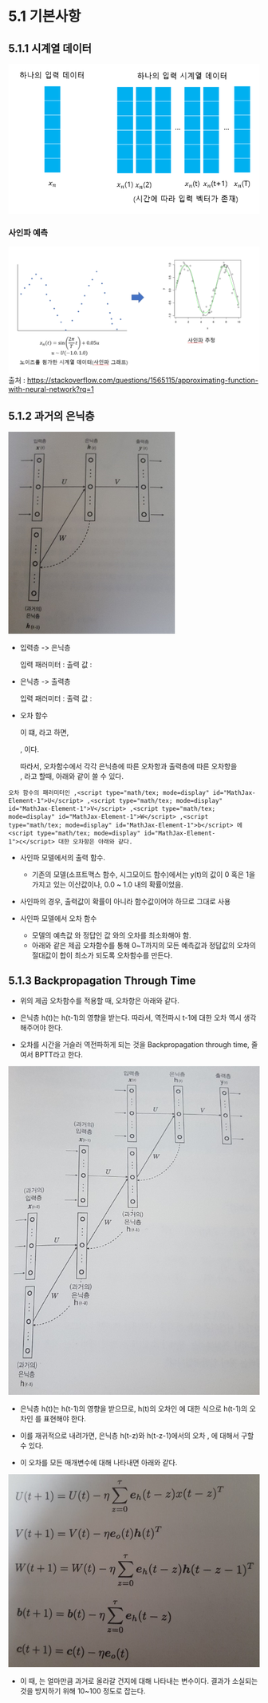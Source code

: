 # 5.1 기본사항

## 5.1.1 시계열 데이터

![5.1.1](image/1.PNG)

### 사인파 예측

![5.1.2](image/2.PNG)
출처 : https://stackoverflow.com/questions/1565115/approximating-function-with-neural-network?rq=1

## 5.1.2 과거의 은닉층

![5.1.3](image/3.PNG)

- 입력층 ->  은닉층

    입력 패러미터 :  <script type="math/tex; mode=display" id="MathJax-Element-1">x(t), h(t-1)</script>출력 값 : 
<script type="math/tex; mode=display" id="MathJax-Element-1">h(t)</script>
    
<script type="math/tex; mode=display" id="MathJax-Element-1">h(t) = f(Ux(t) + Wh(t-1) + b)</script>
- 은닉층 -> 출력층

    입력 패러미터 :  <script type="math/tex; mode=display" id="MathJax-Element-1">h(t)</script>출력 값 : 
<script type="math/tex; mode=display" id="MathJax-Element-1">y(t)</script>
    
<script type="math/tex; mode=display" id="MathJax-Element-1"> y(t)  = g(Vh(t) + c) </script>
- 오차 함수

     <script type="math/tex; mode=display" id="MathJax-Element-1"> E = E(U,V,W,b,c) </script> 

    이 떄, 라<script type="math/tex; mode=display" id="MathJax-Element-1">p(t) =  Ux(t) + Wh(t-1) + b, q(t) = Vh(t) + c</script>고 하면,  
     <script type="math/tex; mode=display" id="MathJax-Element-1">h(t) = f(p(t)</script>, 이<script type="math/tex; mode=display" id="MathJax-Element-1">y(t) = g(q(t))</script>다.

    따라서, 오차함수에서 각각 은닉층에 따른 오차항과 출력층에 따른 오차항을  
    ,<script type="math/tex; mode=display" id="MathJax-Element-1">e_{h}(t)</script> 라<script type="math/tex; mode=display" id="MathJax-Element-1">e_{o}(t)</script>고 할때, 아래와 같이 쓸 수 있다.

    
<script type="math/tex; mode=display" id="MathJax-Element-1"> e_{h}(t) = {{\delta E} \over {\delta p(t)}}  </script>    
<script type="math/tex; mode=display" id="MathJax-Element-1"> e_{o}(t) = {{\delta E} \over {\delta q(t)}}  </script>
    오차 함수의 패러미터인 ,<script type="math/tex; mode=display" id="MathJax-Element-1">U</script> ,<script type="math/tex; mode=display" id="MathJax-Element-1">V</script> ,<script type="math/tex; mode=display" id="MathJax-Element-1">W</script> ,<script type="math/tex; mode=display" id="MathJax-Element-1">b</script> 에<script type="math/tex; mode=display" id="MathJax-Element-1">c</script> 대한 오차항은 아래와 같다.

    
<script type="math/tex; mode=display" id="MathJax-Element-1"> {{\delta E} \over {\delta U}} = {{\delta E} \over {\delta p(t)}}({{\delta p(t)} \over {\delta U}})^{T} = e_{h}(t)x(t)^{T}</script>
    
<script type="math/tex; mode=display" id="MathJax-Element-1"> {{\delta E} \over {\delta V}} = {{\delta E} \over {\delta q(t)}}({{\delta q(t)} \over {\delta V}})^{T} = e_{o}(t)h(t)^{T}</script>
    
<script type="math/tex; mode=display" id="MathJax-Element-1"> {{\delta E} \over {\delta W}} = {{\delta E} \over {\delta p(t)}}({{\delta p(t)} \over {\delta W}})^{T} = e_{o}(t)h(t-1)^{T}</script>    
    
<script type="math/tex; mode=display" id="MathJax-Element-1"> {{\delta E} \over {\delta b}} = {{\delta E} \over {\delta p(t)}}({{\delta p(t)} \over {\delta b}}) = e_{h}(t) </script>
    
<script type="math/tex; mode=display" id="MathJax-Element-1"> {{\delta E} \over {\delta c}} = {{\delta E} \over {\delta q(t)}}({{\delta q(t)} \over {\delta c}}) = e_{o}(t)</script>
- 사인파 모델에서의 출력 함수.

   - 기존의 모델(소프트맥스 함수, 시그모이드 함수)에서는 y(t)의 값이 0 혹은 1을 가지고 있는 이산값이나, 0.0 ~ 1.0 내의 확률이었음.
    
<script type="math/tex; mode=display" id="MathJax-Element-1"> y(t)  = g(Vh(t) + c) </script>
   - 사인파의 경우, 출력값이 확률이 아니라 함수값이어야 하므로 그대로 사용
    
<script type="math/tex; mode=display" id="MathJax-Element-1"> y(t) = Vh(t) + c , g(x) = x </script>

- 사인파 모델에서 오차 함수

  - 모델의 예측값 와<script type="math/tex; mode=display" id="MathJax-Element-1">y(t)</script> 정답인 값 와<script type="math/tex; mode=display" id="MathJax-Element-1">t(t)</script>의 오차를 최소화해야 함.
  - 아래와 같은 제곱 오차함수를 통해 0~T까지의 모든 예측값과 정답값의 오차의 절대값이 합이 최소가 되도록 오차함수를  만든다.

    
<script type="math/tex; mode=display" id="MathJax-Element-1"> E = {{1} \over {2}}\sum^{T}_{t=1}||y(t)-t(t)||^{2} </script>
## 5.1.3 Backpropagation Through  Time

- 위의 제곱 오차함수를 적용할 때, 오차항은 아래와 같다.


<script type="math/tex; mode=display" id="MathJax-Element-1"> e_{h}(t) = f'(p(t)) V^{T} e_{0}(t)  </script>
<script type="math/tex; mode=display" id="MathJax-Element-1"> e_{o}(t) = g'(q(t)) (y(t)  - t(t))  </script>
- 은닉층 h(t)는 h(t-1)의 영향을 받는다. 따라서, 역전파시 t-1에 대한 오차 역시 생각해주어야 한다.

- 오차를 시간을 거슬러 역전파하게 되는 것을 Backpropagation through time, 줄여서 BPTT라고 한다.

![5.1.4](image/4.PNG)

- 은닉층 h(t)는 h(t-1)의 영향을 받으므로, h(t)의 오차인 에<script type="math/tex; mode=display" id="MathJax-Element-1">e_{h}(t)</script> 대한 식으로 h(t-1)의 오차인 를<script type="math/tex; mode=display" id="MathJax-Element-1">e_{h}(t-1)</script> 표현해야 한다.


<script type="math/tex; mode=display" id="MathJax-Element-1"> e_{h}(t-1) = { {\delta E}\over{\delta p(t)} } {{\delta p(t)} \over {\delta p(t-1)}} </script>

<script type="math/tex; mode=display" id="MathJax-Element-1"> e_{h}(t-1) = e_h(t) {{\delta p(t)} \over {\delta h(t-1)}} {{\delta h(t-1)}\over{\delta p(t-1)}} </script>

<script type="math/tex; mode=display" id="MathJax-Element-1"> e_{h}(t-1) = e_h(t) (Wf'(p(t-1))) </script>
- 이를 재귀적으로 내려가면, 은닉층 h(t-z)와 h(t-z-1)에서의 오차 ,<script type="math/tex; mode=display" id="MathJax-Element-1">e_{h}(t-z)</script> 에<script type="math/tex; mode=display" id="MathJax-Element-1">e_{h}(t-z-1)</script> 대해서 구할 수 있다.


<script type="math/tex; mode=display" id="MathJax-Element-1"> e_{h}(t-z-1) = e_h(t-z) (Wf'(p(t-z-1))) </script>
- 이 오차를 모든 매개변수에 대해 나타내면 아래와 같다.

![5.1.4](image/5.PNG)

- 이 때, 는<script type="math/tex; mode=display" id="MathJax-Element-1">\gamma</script> 얼마만큼 과거로 올라갈 건지에 대해 나타내는 변수이다. 결과가 소실되는 것을 방지하기 위해 10~100 정도로 잡는다.

